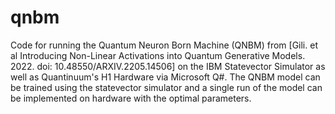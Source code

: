 # qnbm

Code for running the Quantum Neuron Born Machine (QNBM) from [Gili. et al Introducing Non-Linear Activations into Quantum Generative Models. 2022. doi: 10.48550/ARXIV.2205.14506] on the IBM Statevector Simulator as well as Quantinuum's H1 Hardware via Microsoft Q#. The QNBM model can be trained using the statevector simulator and a single run of the model can be implemented on hardware with the optimal parameters. 
